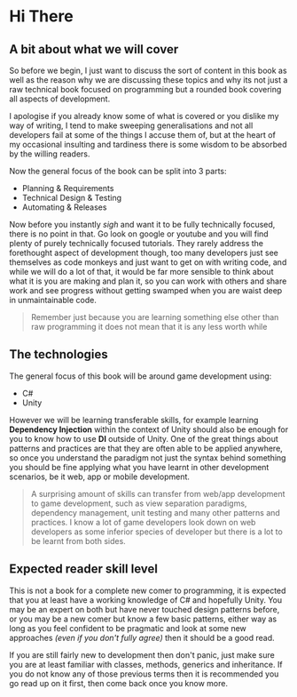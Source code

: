 # Hi There

## A bit about what we will cover
So before we begin, I just want to discuss the sort of content in this book as well as the reason why we are discussing these topics and why its not just a raw technical book focused on programming but a rounded book covering all aspects of development. 

I apologise if you already know some of what is covered or you dislike my way of writing, I tend to make sweeping generalisations and not all developers fail at some of the things I accuse them of, but at the heart of my occasional insulting and tardiness there is some wisdom to be absorbed by the willing readers.

Now the general focus of the book can be split into 3 parts:

- Planning & Requirements
- Technical Design & Testing
- Automating & Releases

Now before you instantly *sigh* and want it to be fully technically focused, there is no point in that. Go look on google or youtube and you will find plenty of purely technically focused tutorials. They rarely address the forethought aspect of development though, too many developers just see themselves as code monkeys and just want to get on with writing code, and while we will do a lot of that, it would be far more sensible to think about what it is you are making and plan it, so you can work with others and share work and see progress without getting swamped when you are waist deep in unmaintainable code.

> Remember just because you are learning something else other than raw programming it does not mean that it is any less worth while

## The technologies

The general focus of this book will be around game development using:

- C#
- Unity

However we will be learning transferable skills, for example learning **Dependency Injection** within the context of Unity should also be enough for you to know how to use **DI** outside of Unity. One of the great things about patterns and practices are that they are often able to be applied anywhere, so once you understand the paradigm not just the syntax behind something you should be fine applying what you have learnt in other development scenarios, be it web, app or mobile development.

> A surprising amount of skills can transfer from web/app development to game development, such as view separation paradigms, dependency management, unit testing and many other patterns and practices. I know a lot of game developers look down on web developers as some inferior species of developer but there is a lot to be learnt from both sides.


## Expected reader skill level

This is not a book for a complete new comer to programming, it is expected that you at least have a working knowledge of C# and hopefully Unity. You may be an expert on both but have never touched design patterns before, or you may be a new comer but know a few basic patterns, either way as long as you feel confident to be pragmatic and look at some new approaches *(even if you don't fully agree)* then it should be a good read.

If you are still fairly new to development then don't panic, just make sure you are at least familiar with classes, methods, generics and inheritance. If you do not know any of those previous terms then it is recommended you go read up on it first, then come back once you know more.